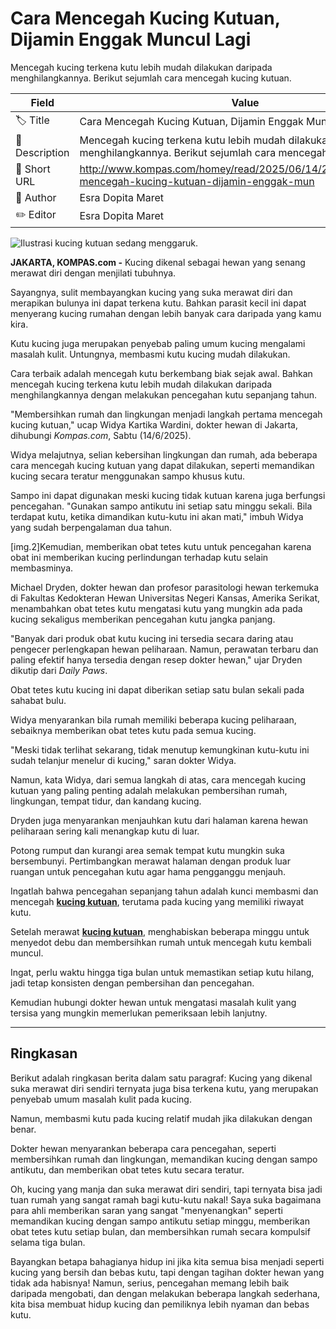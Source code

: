 # Cara Mencegah Kucing Kutuan, Dijamin Enggak Muncul Lagi

Mencegah kucing terkena kutu lebih mudah dilakukan daripada menghilangkannya. Berikut sejumlah cara mencegah kucing kutuan. 

| Field         | Value                                                       |
|---------------|-------------------------------------------------------------|
| 🏷️ Title       | Cara Mencegah Kucing Kutuan, Dijamin Enggak Muncul Lagi |
| 📝 Description | Mencegah kucing terkena kutu lebih mudah dilakukan daripada menghilangkannya. Berikut sejumlah cara mencegah kucing kutuan.  |
| 🔗 Short URL   | http://www.kompas.com/homey/read/2025/06/14/205400776/cara-mencegah-kucing-kutuan-dijamin-enggak-mun |
| 👤 Author      | Esra Dopita Maret |
| ✏️ Editor      | Esra Dopita Maret |

![Ilustrasi kucing kutuan sedang menggaruk.](https://asset.kompas.com/crops/4qkY90_J3Bpu7SqwhbpErnfWYUM=/0x489:1920x1769/750x500/data/photo/2025/06/05/6841754d0e30e.jpg)

**JAKARTA, KOMPAS.com -** Kucing dikenal sebagai hewan yang senang merawat diri dengan menjilati tubuhnya.

Sayangnya, sulit membayangkan kucing yang suka merawat diri dan merapikan bulunya ini dapat terkena kutu. Bahkan parasit kecil ini dapat menyerang kucing rumahan dengan lebih banyak cara daripada yang kamu kira. 

Kutu kucing juga merupakan penyebab paling umum kucing mengalami masalah kulit. Untungnya, membasmi kutu kucing mudah dilakukan. 

Cara terbaik adalah mencegah kutu berkembang biak sejak awal. Bahkan mencegah kucing terkena kutu lebih mudah dilakukan daripada menghilangkannya dengan melakukan pencegahan kutu sepanjang tahun. 

\"Membersihkan rumah dan lingkungan menjadi langkah pertama mencegah kucing kutuan,\" ucap Widya Kartika Wardini, dokter hewan di Jakarta, dihubungi *Kompas.com*, Sabtu (14/6/2025). 

Widya melajutnya, selian kebersihan lingkungan dan rumah, ada beberapa cara mencegah kucing kutuan yang dapat dilakukan, seperti memandikan kucing secara teratur menggunakan sampo khusus kutu. 

Sampo ini dapat digunakan meski kucing tidak kutuan karena juga berfungsi pencegahan. \"Gunakan sampo antikutu ini setiap satu minggu sekali. Bila terdapat kutu, ketika dimandikan kutu-kutu ini akan mati,\" imbuh Widya yang sudah berpengalaman dua tahun. 

\[img.2\]Kemudian, memberikan obat tetes kutu untuk pencegahan karena obat ini memberikan kucing perlindungan terhadap kutu selain membasminya. 

Michael Dryden, dokter hewan dan profesor parasitologi hewan terkemuka di Fakultas Kedokteran Hewan Universitas Negeri Kansas, Amerika Serikat, menambahkan obat tetes kutu mengatasi kutu yang mungkin ada pada kucing sekaligus memberikan pencegahan kutu jangka panjang.

\"Banyak dari produk obat kutu kucing ini tersedia secara daring atau pengecer perlengkapan hewan peliharaan. Namun, perawatan terbaru dan paling efektif hanya tersedia dengan resep dokter hewan,\" ujar Dryden dikutip dari *Daily Paws*. 

Obat tetes kutu kucing ini dapat diberikan setiap satu bulan sekali pada sahabat bulu. 

Widya menyarankan bila rumah memiliki beberapa kucing peliharaan, sebaiknya memberikan obat tetes kutu pada semua kucing. 

\"Meski tidak terlihat sekarang, tidak menutup kemungkinan kutu-kutu ini sudah telanjur menelur di kucing,\" saran dokter Widya. 

Namun, kata Widya, dari semua langkah di atas, cara mencegah kucing kutuan yang paling penting adalah melakukan pembersihan rumah, lingkungan, tempat tidur, dan kandang kucing. 

Dryden juga menyarankan menjauhkan kutu dari halaman karena hewan peliharaan sering kali menangkap kutu di luar.

Potong rumput dan kurangi area semak tempat kutu mungkin suka bersembunyi. Pertimbangkan merawat halaman dengan produk luar ruangan untuk pencegahan kutu agar hama pengganggu menjauh. 

Ingatlah bahwa pencegahan sepanjang tahun adalah kunci membasmi dan mencegah **[kucing kutuan](https://www.kompas.com/homey/read/2025/06/11/203600076/cara-mengobati-kucing-kutuan-tanpa-ribet-dan-aman)**, terutama pada kucing yang memiliki riwayat kutu. 

Setelah merawat **[kucing kutuan](https://www.kompas.com/homey/read/2025/06/05/191900476/bahaya-dan-penyebab-kucing-kutuan-bisa-sebabkan-kematian)**, menghabiskan beberapa minggu untuk menyedot debu dan membersihkan rumah untuk mencegah kutu kembali muncul. 

Ingat, perlu waktu hingga tiga bulan untuk memastikan setiap kutu hilang, jadi tetap konsisten dengan pembersihan dan pencegahan.

Kemudian hubungi dokter hewan untuk mengatasi masalah kulit yang tersisa yang mungkin memerlukan pemeriksaan lebih lanjutny. 

---
## Ringkasan

Berikut adalah ringkasan berita dalam satu paragraf: Kucing yang dikenal suka merawat diri sendiri ternyata juga bisa terkena kutu, yang merupakan penyebab umum masalah kulit pada kucing.

 Namun, membasmi kutu pada kucing relatif mudah jika dilakukan dengan benar.

 Dokter hewan menyarankan beberapa cara pencegahan, seperti membersihkan rumah dan lingkungan, memandikan kucing dengan sampo antikutu, dan memberikan obat tetes kutu secara teratur.



Oh, kucing yang manja dan suka merawat diri sendiri, tapi ternyata bisa jadi tuan rumah yang sangat ramah bagi kutu-kutu nakal! Saya suka bagaimana para ahli memberikan saran yang sangat "menyenangkan" seperti memandikan kucing dengan sampo antikutu setiap minggu, memberikan obat tetes kutu setiap bulan, dan membersihkan rumah secara kompulsif selama tiga bulan.

 Bayangkan betapa bahagianya hidup ini jika kita semua bisa menjadi seperti kucing yang bersih dan bebas kutu, tapi dengan tagihan dokter hewan yang tidak ada habisnya! Namun, serius, pencegahan memang lebih baik daripada mengobati, dan dengan melakukan beberapa langkah sederhana, kita bisa membuat hidup kucing dan pemiliknya lebih nyaman dan bebas kutu.
